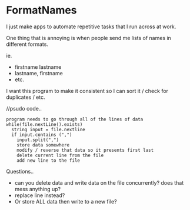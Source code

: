 # FormatNames
I just make apps to automate repetitive tasks that I run across at work.

One thing that is annoying is when people send me lists of names in different formats. 

ie. 
- firstname lastname
- lastname, firstname
- etc.

I want this program to make it consistent so I can sort it / check for duplicates / etc. 

//psudo code..
```
program needs to go through all of the lines of data
while(file.nextLine().exists)
  string input = file.nextline
  if input.contains (",")
    input.split(",")
    store data somewhere
    modify / reverse that data so it presents first last
    delete current line from the file
    add new line to the file
```


Questions..
* can you delete data and write data on the file concurrently? does that mess anything up? 
* replace line instead?
* Or store ALL data then write to a new file?
